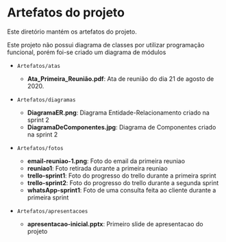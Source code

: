 # Artefatos do projeto

Este diretório mantém os artefatos do projeto. 

Este projeto não possui diagrama de classes por utilizar programação funcional, porém foi-se criado um diagrama de módulos

* `Artefatos/atas`
	* **Ata_Primeira_Reunião.pdf**: Ata de reunião do dia 21 de agosto de 2020.

* `Artefatos/diagramas`
	* **DiagramaER.png**: Diagrama Entidade-Relacionamento criado na sprint 2
	* **DiagramaDeComponentes.jpg**: Diagrama de Componentes criado na sprint 2

* `Artefatos/fotos`
	* **email-reuniao-1.png**: Foto do email da primeira reuniao
	* **reuniao1**: Foto retirada durante a primeira reuniao
	* **trello-sprint1**: Foto do progresso do trello durante a primeira sprint
	* **trello-sprint2**: Foto do progresso do trello durante a segunda sprint
	* **whatsApp-sprint1**: Foto de uma consulta feita ao cliente durante a primeira sprint
	
* `Artefatos/apresentacoes`
	* **apresentacao-inicial.pptx**: Primeiro slide de apresentacao do projeto
	